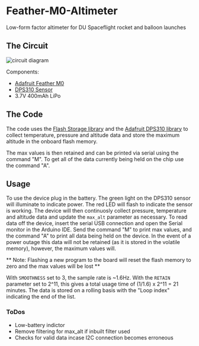 # Feather-M0-Altimeter
Low-form factor altimeter for DU Spaceflight rocket and balloon launches 


## The Circuit 

![circuit diagram](images/image1.jpg)

Components: 
- [Adafruit Feather M0](https://www.adafruit.com/product/2772)
- [DPS310 Sensor](https://www.adafruit.com/product/4494) 
- 3.7V 400mAh LiPo

## The Code

The code uses the [Flash Storage library](https://github.com/cmaglie/FlashStorage) and the [Adafruit DPS310 library](https://github.com/adafruit/Adafruit_DPS310) to collect temperature, pressure and altitude data and store the maximum altitude in the onboard flash memory. 

The max values is then retained and can be printed via serial using the command "M". To get all of the data currently being held on the chip use the command "A". 

## Usage

To use the device plug in the battery. The green light on the DPS310 sensor will illuminate to indicate power. The red LED will flash to indicate the sensor is working. The device will then continuosly collect pressure, temperature and altitude data and update the `max_alt` parameter as necessary. To read data off the device, insert the serial USB connection and open the Serial monitor in the Arduino IDE. Send the command "M" to print max values, and the command "A" to print all data being held on the device. In the event of a power outage this data will not be retained (as it is stored in the volatile memory), however, the maximum values will. 

** Note: Flashing a new program to the board will reset the flash memory to zero and the max values will be lost **

With `SMOOTHNESS` set to 3, the sample rate is ~1.6Hz. With the `RETAIN` parameter set to 2^11, this gives a total usage time of (1/1.6) x 2^11 = 21 minutes. The data is stored on a rolling basis with the "Loop index" indicating the end of the list. 


### ToDos

- Low-battery indictor
- Remove filtering for max_alt if inbuilt filter used
- Checks for valid data incase I2C connection becomes erroneous 
